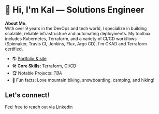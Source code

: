 # 👋 Hi, I'm Kal — Solutions Engineer

**About Me:**  
With over 9 years in the DevOps and tech world, I specialize in building scalable, reliable infrastructure and automating deployments. My toolbox includes Kubernetes, Terraform, and a variety of CI/CD workflows (Spinnaker, Travis CI, Jenkins, Flux, Argo CD). I'm CKAD and Terraform certified.

- 🌎 [Portfolio & site](https://kalyano.webflow.io/)
- 🛠️ **Core Skills:** Terraform, CI/CD
- 🏆 Notable Projects: *TBA*
- 🎿 Fun facts: Love mountain biking, snowboarding, camping, and hiking!

## Let's connect!
Feel free to reach out via [Linkedin](https://www.linkedin.com/in/kalyanoduri/)
